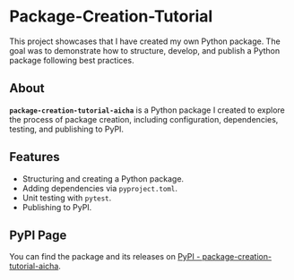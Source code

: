 # Package-Creation-Tutorial

This project showcases that I have created my own Python package. The goal was to demonstrate how to structure, develop, and publish a Python package following best practices.

## About

**`package-creation-tutorial-aicha`** is a Python package I created to explore the process of package creation, including configuration, dependencies, testing, and publishing to PyPI.

## Features

- Structuring and creating a Python package.
- Adding dependencies via `pyproject.toml`.
- Unit testing with `pytest`.
- Publishing to PyPI.


## PyPI Page

You can find the package and its releases on [PyPI - package-creation-tutorial-aicha](https://pypi.org/manage/project/package-creation-tutorial-aicha/releases/).

